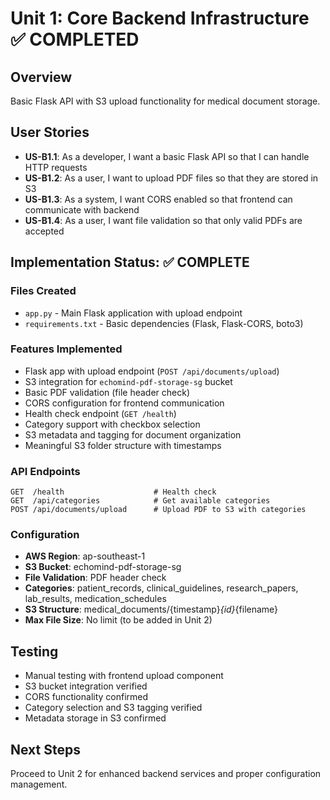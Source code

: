 # Unit 1: Core Backend Infrastructure ✅ COMPLETED

## Overview
Basic Flask API with S3 upload functionality for medical document storage.

## User Stories
- **US-B1.1**: As a developer, I want a basic Flask API so that I can handle HTTP requests
- **US-B1.2**: As a user, I want to upload PDF files so that they are stored in S3
- **US-B1.3**: As a system, I want CORS enabled so that frontend can communicate with backend
- **US-B1.4**: As a user, I want file validation so that only valid PDFs are accepted

## Implementation Status: ✅ COMPLETE

### Files Created
- `app.py` - Main Flask application with upload endpoint
- `requirements.txt` - Basic dependencies (Flask, Flask-CORS, boto3)

### Features Implemented
- Flask app with upload endpoint (`POST /api/documents/upload`)
- S3 integration for `echomind-pdf-storage-sg` bucket
- Basic PDF validation (file header check)
- CORS configuration for frontend communication
- Health check endpoint (`GET /health`)
- Category support with checkbox selection
- S3 metadata and tagging for document organization
- Meaningful S3 folder structure with timestamps

### API Endpoints
```
GET  /health                    # Health check
GET  /api/categories            # Get available categories
POST /api/documents/upload      # Upload PDF to S3 with categories
```

### Configuration
- **AWS Region**: ap-southeast-1
- **S3 Bucket**: echomind-pdf-storage-sg
- **File Validation**: PDF header check
- **Categories**: patient_records, clinical_guidelines, research_papers, lab_results, medication_schedules
- **S3 Structure**: medical_documents/{timestamp}_{id}_{filename}
- **Max File Size**: No limit (to be added in Unit 2)

## Testing
- Manual testing with frontend upload component
- S3 bucket integration verified
- CORS functionality confirmed
- Category selection and S3 tagging verified
- Metadata storage in S3 confirmed

## Next Steps
Proceed to Unit 2 for enhanced backend services and proper configuration management.